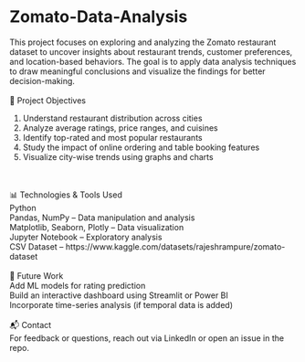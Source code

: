 # Zomato-Data-Analysis
This project focuses on exploring and analyzing the Zomato restaurant dataset to uncover insights about restaurant trends, customer preferences, and location-based behaviors. The goal is to apply data analysis techniques to draw meaningful conclusions and visualize the findings for better decision-making.
<br>
<br>
📌 Project Objectives
1) Understand restaurant distribution across cities
2) Analyze average ratings, price ranges, and cuisines
3) Identify top-rated and most popular restaurants
4) Study the impact of online ordering and table booking features
5) Visualize city-wise trends using graphs and charts
<br>
<br>
📊 Technologies & Tools Used
<br>
Python
<br>
Pandas, NumPy – Data manipulation and analysis
<br>
Matplotlib, Seaborn, Plotly – Data visualization
<br>
Jupyter Notebook – Exploratory analysis
<br>
CSV Dataset – https://www.kaggle.com/datasets/rajeshrampure/zomato-dataset
<br>
<br>
🧠 Future Work
<br>Add ML models for rating prediction
<br>
Build an interactive dashboard using Streamlit or Power BI
<br>
Incorporate time-series analysis (if temporal data is added)
<br>
<br>
📬 Contact
<br>
For feedback or questions, reach out via LinkedIn or open an issue in the repo.
